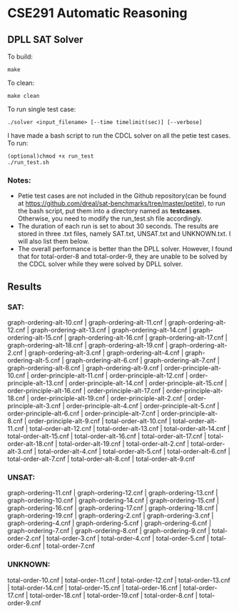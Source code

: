 # CSE291 Automatic Reasoning
## DPLL SAT Solver

To build:
```
make
```
To clean:
```
make clean
```
To run single test case:
```
./solver <input_filename> [--time timelimit(sec)] [--verbose]
```
I have made a bash script to run the CDCL solver on all the petie test cases. To run:
```
(optional)chmod +x run_test
./run_test.sh
```
### Notes:
* Petie test cases are not included in the Github repository(can be found at https://github.com/dreal/sat-benchmarks/tree/master/petite), to run the bash script, put them into a directory named as **testcases**. Otherwise, you need to modify the run_test.sh file accordingly.
* The duration of each run is set to about 30 seconds. The results are stored in three .txt files, namely SAT.txt, UNSAT.txt and UNKNOWN.txt. I will also list them below.
* The overall performance is better than the DPLL solver. However, I found that for total-order-8 and total-order-9, they are unable to be solved by the CDCL solver while they were solved by DPLL solver.

## Results
### SAT:
graph-ordering-alt-10.cnf |
graph-ordering-alt-11.cnf |
graph-ordering-alt-12.cnf |
graph-ordering-alt-13.cnf |
graph-ordering-alt-14.cnf |
graph-ordering-alt-15.cnf |
graph-ordering-alt-16.cnf |
graph-ordering-alt-17.cnf |
graph-ordering-alt-18.cnf |
graph-ordering-alt-19.cnf |
graph-ordering-alt-2.cnf |
graph-ordering-alt-3.cnf |
graph-ordering-alt-4.cnf |
graph-ordering-alt-5.cnf |
graph-ordering-alt-6.cnf |
graph-ordering-alt-7.cnf |
graph-ordering-alt-8.cnf |
graph-ordering-alt-9.cnf |
order-principle-alt-10.cnf |
order-principle-alt-11.cnf |
order-principle-alt-12.cnf |
order-principle-alt-13.cnf |
order-principle-alt-14.cnf |
order-principle-alt-15.cnf |
order-principle-alt-16.cnf |
order-principle-alt-17.cnf |
order-principle-alt-18.cnf |
order-principle-alt-19.cnf |
order-principle-alt-2.cnf |
order-principle-alt-3.cnf |
order-principle-alt-4.cnf |
order-principle-alt-5.cnf |
order-principle-alt-6.cnf |
order-principle-alt-7.cnf |
order-principle-alt-8.cnf |
order-principle-alt-9.cnf |
total-order-alt-10.cnf |
total-order-alt-11.cnf |
total-order-alt-12.cnf |
total-order-alt-13.cnf |
total-order-alt-14.cnf |
total-order-alt-15.cnf |
total-order-alt-16.cnf |
total-order-alt-17.cnf |
total-order-alt-18.cnf |
total-order-alt-19.cnf |
total-order-alt-2.cnf |
total-order-alt-3.cnf |
total-order-alt-4.cnf |
total-order-alt-5.cnf |
total-order-alt-6.cnf |
total-order-alt-7.cnf |
total-order-alt-8.cnf |
total-order-alt-9.cnf

### UNSAT:
graph-ordering-11.cnf |
graph-ordering-12.cnf |
graph-ordering-13.cnf |
graph-ordering-10.cnf |
graph-ordering-14.cnf |
graph-ordering-15.cnf |
graph-ordering-16.cnf |
graph-ordering-17.cnf |
graph-ordering-18.cnf |
graph-ordering-19.cnf |
graph-ordering-2.cnf |
graph-ordering-3.cnf |
graph-ordering-4.cnf |
graph-ordering-5.cnf |
graph-ordering-6.cnf |
graph-ordering-7.cnf |
graph-ordering-8.cnf |
graph-ordering-9.cnf |
total-order-2.cnf |
total-order-3.cnf |
total-order-4.cnf |
total-order-5.cnf |
total-order-6.cnf |
total-order-7.cnf

### UNKNOWN:
total-order-10.cnf |
total-order-11.cnf |
total-order-12.cnf |
total-order-13.cnf |
total-order-14.cnf |
total-order-15.cnf |
total-order-16.cnf |
total-order-17.cnf |
total-order-18.cnf |
total-order-19.cnf |
total-order-8.cnf |
total-order-9.cnf

